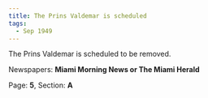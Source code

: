 ```yaml
---  
title: The Prins Valdemar is scheduled  
tags:  
  - Sep 1949  
---  
```

  
The Prins Valdemar is scheduled to be removed.  
  
Newspapers: **Miami Morning News or The Miami Herald**  
  
Page: **5**, Section: **A** 
